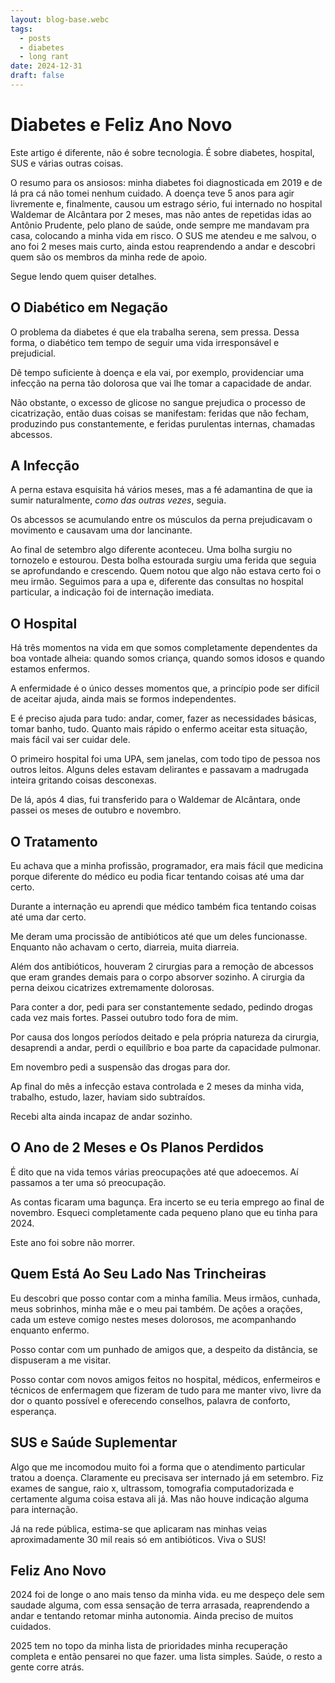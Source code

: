 ```yaml
---
layout: blog-base.webc
tags:
  - posts
  - diabetes
  - long rant
date: 2024-12-31
draft: false
---
```

# Diabetes e Feliz Ano Novo

Este artigo é diferente, não é sobre tecnologia. É sobre diabetes, hospital, SUS
e várias outras coisas.

O resumo para os ansiosos: minha diabetes foi diagnosticada em 2019 e de lá pra
cá não tomei nenhum cuidado. A doença teve 5 anos para agir livremente e,
finalmente, causou um estrago sério, fui internado no hospital Waldemar de
Alcântara por 2 meses, mas não antes de repetidas idas ao Antônio Prudente, pelo
plano de saúde, onde sempre me mandavam pra casa, colocando a minha vida em
risco. O SUS me atendeu e me salvou, o ano foi 2 meses mais curto, ainda estou
reaprendendo a andar e descobri quem são os membros da minha rede de apoio.

Segue lendo quem quiser detalhes.

## O Diabético em Negação

O problema da diabetes é que ela trabalha serena, sem pressa. Dessa forma, o
diabético tem tempo de seguir uma vida irresponsável e prejudicial.

Dê tempo suficiente à doença e ela vai, por exemplo, providenciar uma infecção
na perna tão dolorosa que vai lhe tomar a capacidade de andar.

Não obstante, o excesso de glicose no sangue prejudica o processo de
cicatrização, então duas coisas se manifestam: feridas que não fecham, produzindo
pus constantemente, e feridas purulentas internas, chamadas abcessos.

## A Infecção

A perna estava esquisita há vários meses, mas a fé adamantina de que ia sumir
naturalmente, _como das outras vezes_, seguia.

Os abcessos se acumulando entre os músculos da perna prejudicavam o movimento e
causavam uma dor lancinante.

Ao final de setembro algo diferente aconteceu. Uma bolha surgiu no tornozelo e
estourou. Desta bolha estourada surgiu uma ferida que seguia se aprofundando e
crescendo. Quem notou que algo não estava certo foi o meu irmão. Seguimos para a
upa e, diferente das consultas no hospital particular, a indicação foi de
internação imediata.

## O Hospital

Há três momentos na vida em que somos completamente dependentes da boa vontade
alheia: quando somos criança, quando somos idosos e quando estamos enfermos.

A enfermidade é o único desses momentos que, a princípio pode ser difícil de
aceitar ajuda, ainda mais se formos independentes.

E é preciso ajuda para tudo: andar, comer, fazer as necessidades básicas, tomar
banho, tudo. Quanto mais rápido o enfermo aceitar esta situação, mais fácil vai
ser cuidar dele.

O primeiro hospital foi uma UPA, sem janelas, com todo tipo de pessoa nos outros
leitos. Alguns deles estavam delirantes e passavam a madrugada inteira gritando
coisas desconexas.

De lá, após 4 dias, fui transferido para o Waldemar de Alcântara, onde passei os
meses de outubro e novembro.

## O Tratamento

Eu achava que a minha profissão, programador, era mais fácil que medicina porque
diferente do médico eu podia ficar tentando coisas até uma dar certo.

Durante a internação eu aprendi que médico também fica tentando coisas até uma
dar certo.

Me deram uma procissão de antibióticos até que um deles funcionasse. Enquanto
não achavam o certo, diarreia, muita diarreia.

Além dos antibióticos, houveram 2 cirurgias para a remoção de abcessos que eram
grandes demais para o corpo absorver sozinho. A cirurgia da perna deixou
cicatrizes extremamente dolorosas.

Para conter a dor, pedi para ser constantemente sedado, pedindo drogas cada vez
mais fortes. Passei outubro todo fora de mim.

Por causa dos longos períodos deitado e pela própria natureza da cirurgia,
desaprendi a andar, perdi o equilíbrio e boa parte da capacidade pulmonar.

Em novembro pedi a suspensão das drogas para dor.

Ap final do mês a infecção estava controlada e 2 meses da minha vida, trabalho,
estudo, lazer, haviam sido subtraídos.

Recebi alta ainda incapaz de andar sozinho.

## O Ano de 2 Meses e Os Planos Perdidos

É dito que na vida temos várias preocupações até que adoecemos. Aí passamos a
ter uma só preocupação.

As contas ficaram uma bagunça. Era incerto se eu teria emprego ao final de
novembro. Esqueci completamente cada pequeno plano que eu tinha para 2024.

Este ano foi sobre não morrer.

## Quem Está Ao Seu Lado Nas Trincheiras

Eu descobri que posso contar com a minha família. Meus irmãos, cunhada, meus
sobrinhos, minha mãe e o meu pai também. De ações a orações, cada um esteve
comigo nestes meses dolorosos, me acompanhando enquanto enfermo.

Posso contar com um punhado de amigos que, a despeito da distância, se
dispuseram a me visitar.

Posso contar com novos amigos feitos no hospital, médicos, enfermeiros e
técnicos de enfermagem que fizeram de tudo para me manter vivo, livre da dor o
quanto possível e oferecendo conselhos, palavra de conforto, esperança.

## SUS e Saúde Suplementar

Algo que me incomodou muito foi a forma que o atendimento particular tratou a
doença. Claramente eu precisava ser internado já em setembro. Fiz exames de
sangue, raio x, ultrassom, tomografia computadorizada e certamente alguma coisa
estava ali já. Mas não houve indicação alguma para internação.

Já na rede pública, estima-se que aplicaram nas minhas veias aproximadamente 30
mil reais só em antibióticos. Viva o SUS!

## Feliz Ano Novo

2024 foi de longe o ano mais tenso da minha vida. eu me despeço dele sem saudade
alguma, com essa sensação de terra arrasada, reaprendendo a andar e tentando
retomar minha autonomia. Ainda preciso de muitos cuidados.

2025 tem no topo da minha lista de prioridades minha recuperação completa e
então pensarei no que fazer. uma lista simples. Saúde, o resto a gente corre
atrás.
